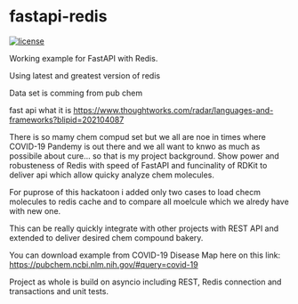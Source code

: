 # fastapi-redis

[![license](https://img.shields.io/github/license/samuelcolvin/arq.svg)](https://github.com/samuelcolvin/arq/blob/master/LICENSE)





Working example for FastAPI with Redis.

Using latest and greatest version of redis

Data set is comming from pub chem 

fast api what it is https://www.thoughtworks.com/radar/languages-and-frameworks?blipid=202104087

There is so mamy chem compud set but we all are noe in times where COVID-19 Pandemy is out there
and we all want to knwo as much as possibile about cure... so that is my project background.
Show power and robusteness of Redis with speed of FastAPI and funcinality of RDKit to deliver api 
which allow quicky analyze chem molecules.

For puprose of this hackatoon i added only two cases to load checm molecules to redis cache and to compare 
all moelcule which we alredy have with new one.

This can be really quickly integrate with other projects with REST API and extended to deliver desired chem compound bakery.

You can download example from COVID-19 Disease Map here on this link: https://pubchem.ncbi.nlm.nih.gov/#query=covid-19

Project as whole is build on asyncio including REST, Redis connection and transactions and unit tests.
